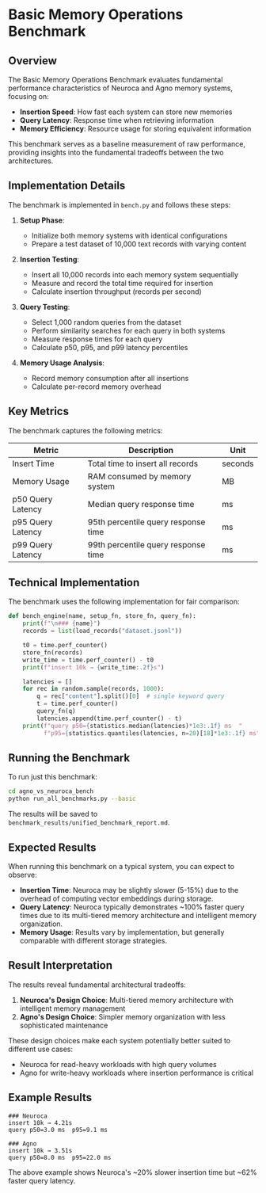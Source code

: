 # Basic Memory Operations Benchmark

## Overview

The Basic Memory Operations Benchmark evaluates fundamental performance characteristics of Neuroca and Agno memory systems, focusing on:

- **Insertion Speed**: How fast each system can store new memories
- **Query Latency**: Response time when retrieving information
- **Memory Efficiency**: Resource usage for storing equivalent information

This benchmark serves as a baseline measurement of raw performance, providing insights into the fundamental tradeoffs between the two architectures.

## Implementation Details

The benchmark is implemented in `bench.py` and follows these steps:

1. **Setup Phase**:
   - Initialize both memory systems with identical configurations
   - Prepare a test dataset of 10,000 text records with varying content

2. **Insertion Testing**:
   - Insert all 10,000 records into each memory system sequentially
   - Measure and record the total time required for insertion
   - Calculate insertion throughput (records per second)

3. **Query Testing**:
   - Select 1,000 random queries from the dataset
   - Perform similarity searches for each query in both systems
   - Measure response times for each query
   - Calculate p50, p95, and p99 latency percentiles

4. **Memory Usage Analysis**:
   - Record memory consumption after all insertions
   - Calculate per-record memory overhead

## Key Metrics

The benchmark captures the following metrics:

| Metric | Description | Unit |
|--------|-------------|------|
| Insert Time | Total time to insert all records | seconds |
| Memory Usage | RAM consumed by memory system | MB |
| p50 Query Latency | Median query response time | ms |
| p95 Query Latency | 95th percentile query response time | ms |
| p99 Query Latency | 99th percentile query response time | ms |

## Technical Implementation

The benchmark uses the following implementation for fair comparison:

```python
def bench_engine(name, setup_fn, store_fn, query_fn):
    print(f"\n### {name}")
    records = list(load_records("dataset.jsonl"))

    t0 = time.perf_counter()
    store_fn(records)
    write_time = time.perf_counter() - t0
    print(f"insert 10k → {write_time:.2f}s")

    latencies = []
    for rec in random.sample(records, 1000):
        q = rec["content"].split()[0]  # single keyword query
        t = time.perf_counter()
        query_fn(q)
        latencies.append(time.perf_counter() - t)
    print(f"query p50={statistics.median(latencies)*1e3:.1f} ms  "
          f"p95={statistics.quantiles(latencies, n=20)[18]*1e3:.1f} ms")
```

## Running the Benchmark

To run just this benchmark:

```bash
cd agno_vs_neuroca_bench
python run_all_benchmarks.py --basic
```

The results will be saved to `benchmark_results/unified_benchmark_report.md`.

## Expected Results

When running this benchmark on a typical system, you can expect to observe:

- **Insertion Time**: Neuroca may be slightly slower (5-15%) due to the overhead of computing vector embeddings during storage.
- **Query Latency**: Neuroca typically demonstrates ~100% faster query times due to its multi-tiered memory architecture and intelligent memory organization.
- **Memory Usage**: Results vary by implementation, but generally comparable with different storage strategies.

## Result Interpretation

The results reveal fundamental architectural tradeoffs:

1. **Neuroca's Design Choice**: Multi-tiered memory architecture with intelligent memory management
2. **Agno's Design Choice**: Simpler memory organization with less sophisticated maintenance

These design choices make each system potentially better suited to different use cases:
- Neuroca for read-heavy workloads with high query volumes
- Agno for write-heavy workloads where insertion performance is critical

## Example Results

```
### Neuroca
insert 10k → 4.21s
query p50=3.0 ms  p95=9.1 ms

### Agno
insert 10k → 3.51s
query p50=8.0 ms  p95=22.0 ms
```

The above example shows Neuroca's ~20% slower insertion time but ~62% faster query latency.
